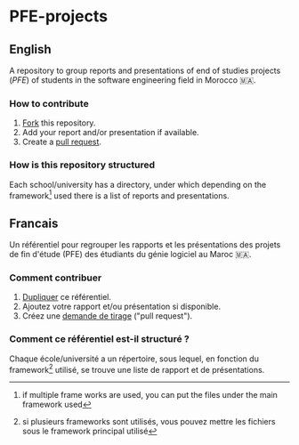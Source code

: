 # PFE-projects
## English
A repository to group reports and presentations of end of studies projects (_PFE_) of students in the software engineering field in Morocco 🇲🇦.
### How to contribute
1. [Fork](https://docs.github.com/en/get-started/quickstart/fork-a-repo) this repository.
2. Add your report and/or presentation if available.
3. Create a [pull request](https://docs.github.com/en/pull-requests/collaborating-with-pull-requests/proposing-changes-to-your-work-with-pull-requests/creating-a-pull-request).
### How is this repository structured
Each school/university has a directory, under which depending on the framework[^1] used there is a list of reports and presentations.
[^1]: if multiple frame works are used, you can put the files under the main framework used

## Francais
Un référentiel pour regrouper les rapports et les présentations des projets de fin d'étude (PFE) des étudiants du génie logiciel au Maroc 🇲🇦.
### Comment contribuer
1. [Dupliquer](https://docs.github.com/fr/get-started/quickstart/fork-a-repo) ce référentiel.
2. Ajoutez votre rapport et/ou présentation si disponible.
3. Créez une [demande de tirage](https://docs.github.com/fr/pull-requests/collaborating-with-pull-requests/proposing-changes-to-your-work-with-pull-requests/creating-a-pull-request) ("pull request").
### Comment ce référentiel est-il structuré ?
Chaque école/université a un répertoire, sous lequel, en fonction du framework[^2] utilisé, se trouve une liste de rapport et de présentations.
[^2]: si plusieurs frameworks sont utilisés, vous pouvez mettre les fichiers sous le framework principal utilisé
